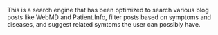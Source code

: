 This is a search engine that has been optimized to search various blog posts like WebMD and Patient.Info, filter posts based on symptoms and diseases, and suggest related symtoms the user can possibly have.
